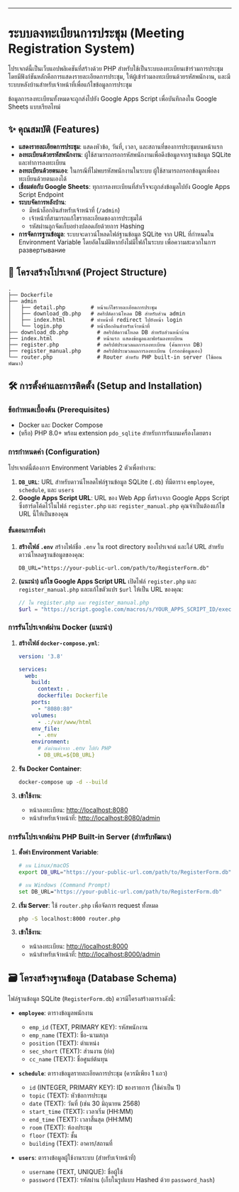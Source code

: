 -----

# ระบบลงทะเบียนการประชุม (Meeting Registration System)

โปรเจกต์นี้เป็นเว็บแอปพลิเคชันที่สร้างด้วย PHP สำหรับใช้เป็นระบบลงทะเบียนเข้าร่วมการประชุม โดยมีฟังก์ชันหลักคือการแสดงรายละเอียดการประชุม, ให้ผู้เข้าร่วมลงทะเบียนด้วยรหัสพนักงาน, และมีระบบหลังบ้านสำหรับเจ้าหน้าที่เพื่อแก้ไขข้อมูลการประชุม

ข้อมูลการลงทะเบียนทั้งหมดจะถูกส่งไปยัง Google Apps Script เพื่อบันทึกลงใน Google Sheets แบบเรียลไทม์

## ✨ คุณสมบัติ (Features)

  * **แสดงรายละเอียดการประชุม**: แสดงหัวข้อ, วันที่, เวลา, และสถานที่ของการประชุมบนหน้าแรก
  * **ลงทะเบียนด้วยรหัสพนักงาน**: ผู้ใช้สามารถกรอกรหัสพนักงานเพื่อดึงข้อมูลจากฐานข้อมูล SQLite และทำการลงทะเบียน
  * **ลงทะเบียนด้วยตนเอง**: ในกรณีที่ไม่พบรหัสพนักงานในระบบ ผู้ใช้สามารถกรอกข้อมูลเพื่อลงทะเบียนด้วยตนเองได้
  * **เชื่อมต่อกับ Google Sheets**: ทุกการลงทะเบียนที่สำเร็จจะถูกส่งข้อมูลไปยัง Google Apps Script Endpoint
  * **ระบบจัดการหลังบ้าน**:
      * มีหน้าล็อกอินสำหรับเจ้าหน้าที่ (`/admin`)
      * เจ้าหน้าที่สามารถแก้ไขรายละเอียดของการประชุมได้
      * รหัสผ่านถูกจัดเก็บอย่างปลอดภัยด้วยการ Hashing
  * **การจัดการฐานข้อมูล**: ระบบจะดาวน์โหลดไฟล์ฐานข้อมูล SQLite จาก URL ที่กำหนดใน Environment Variable โดยอัตโนมัติหากยังไม่มีไฟล์ในระบบ เพื่อความสะดวกในการ развертывание

## 📁 โครงสร้างโปรเจกต์ (Project Structure)

```
.
├── Dockerfile
├── admin
│   ├── detail.php        # หน้าแก้ไขรายละเอียดการประชุม
│   ├── download_db.php   # สคริปต์ดาวน์โหลด DB สำหรับส่วน admin
│   ├── index.html        # ทำหน้าที่ redirect ไปยังหน้า login
│   └── login.php         # หน้าล็อกอินสำหรับเจ้าหน้าที่
├── download_db.php         # สคริปต์ดาวน์โหลด DB สำหรับส่วนหน้าบ้าน
├── index.html              # หน้าแรก แสดงข้อมูลและฟอร์มลงทะเบียน
├── register.php            # สคริปต์ประมวลผลการลงทะเบียน (ค้นหาจาก DB)
├── register_manual.php     # สคริปต์ประมวลผลการลงทะเบียน (กรอกข้อมูลเอง)
└── router.php              # Router สำหรับ PHP built-in server (ใช้ตอนพัฒนา)
```

## 🛠️ การตั้งค่าและการติดตั้ง (Setup and Installation)

### ข้อกำหนดเบื้องต้น (Prerequisites)

  * Docker และ Docker Compose
  * (หรือ) PHP 8.0+ พร้อม extension `pdo_sqlite` สำหรับการรันบนเครื่องโดยตรง

### การกำหนดค่า (Configuration)

โปรเจกต์นี้ต้องการ Environment Variables 2 ตัวเพื่อทำงาน:

1.  **`DB_URL`**: URL สำหรับดาวน์โหลดไฟล์ฐานข้อมูล SQLite (`.db`) ที่มีตาราง `employee`, `schedule`, และ `users`
2.  **Google Apps Script URL**: URL ของ Web App ที่สร้างจาก Google Apps Script ซึ่งฮาร์ดโค้ดไว้ในไฟล์ `register.php` และ `register_manual.php` คุณจำเป็นต้องแก้ไข URL นี้ให้เป็นของคุณ

#### ขั้นตอนการตั้งค่า

1.  **สร้างไฟล์ `.env`**
    สร้างไฟล์ชื่อ `.env` ใน root directory ของโปรเจกต์ และใส่ URL สำหรับดาวน์โหลดฐานข้อมูลของคุณ:

    ```env
    DB_URL="https://your-public-url.com/path/to/RegisterForm.db"
    ```

2.  **(แนะนำ) แก้ไข Google Apps Script URL**
    เปิดไฟล์ `register.php` และ `register_manual.php` และแก้ไขตัวแปร `$url` ให้เป็น URL ของคุณ:

    ```php
    // ใน register.php และ register_manual.php
    $url = "https://script.google.com/macros/s/YOUR_APPS_SCRIPT_ID/exec";
    ```

### การรันโปรเจกต์ผ่าน Docker (แนะนำ)

1.  **สร้างไฟล์ `docker-compose.yml`**:

    ```yaml
    version: '3.8'

    services:
      web:
        build:
          context: .
          dockerfile: Dockerfile
        ports:
          - "8080:80"
        volumes:
          - .:/var/www/html
        env_file:
          - .env
        environment:
          # ส่งผ่านค่าจาก .env ไปยัง PHP
          - DB_URL=${DB_URL}
    ```

2.  **รัน Docker Container**:

    ```bash
    docker-compose up -d --build
    ```

3.  **เข้าใช้งาน**:

      * หน้าลงทะเบียน: [http://localhost:8080](https://www.google.com/search?q=http://localhost:8080)
      * หน้าสำหรับเจ้าหน้าที่: [http://localhost:8080/admin](https://www.google.com/search?q=http://localhost:8080/admin)

### การรันโปรเจกต์ผ่าน PHP Built-in Server (สำหรับพัฒนา)

1.  **ตั้งค่า Environment Variable**:

    ```bash
    # บน Linux/macOS
    export DB_URL="https://your-public-url.com/path/to/RegisterForm.db"

    # บน Windows (Command Prompt)
    set DB_URL="https://your-public-url.com/path/to/RegisterForm.db"
    ```

2.  **เริ่ม Server**:
    ใช้ `router.php` เพื่อจัดการ request ทั้งหมด

    ```bash
    php -S localhost:8000 router.php
    ```

3.  **เข้าใช้งาน**:

      * หน้าลงทะเบียน: [http://localhost:8000](https://www.google.com/search?q=http://localhost:8000)
      * หน้าสำหรับเจ้าหน้าที่: [http://localhost:8000/admin](https://www.google.com/search?q=http://localhost:8000/admin)

## 🗃️ โครงสร้างฐานข้อมูล (Database Schema)

ไฟล์ฐานข้อมูล SQLite (`RegisterForm.db`) ควรมีโครงสร้างตารางดังนี้:

  * **`employee`**: ตารางข้อมูลพนักงาน

      * `emp_id` (TEXT, PRIMARY KEY): รหัสพนักงาน
      * `emp_name` (TEXT): ชื่อ-นามสกุล
      * `position` (TEXT): ตำแหน่ง
      * `sec_short` (TEXT): ส่วนงาน (ย่อ)
      * `cc_name` (TEXT): ชื่อศูนย์ต้นทุน

  * **`schedule`**: ตารางข้อมูลรายละเอียดการประชุม (ควรมีเพียง 1 แถว)

      * `id` (INTEGER, PRIMARY KEY): ID ของรายการ (ใช้ค่าเป็น 1)
      * `topic` (TEXT): หัวข้อการประชุม
      * `date` (TEXT): วันที่ (เช่น 30 มิถุนายน 2568)
      * `start_time` (TEXT): เวลาเริ่ม (HH:MM)
      * `end_time` (TEXT): เวลาสิ้นสุด (HH:MM)
      * `room` (TEXT): ห้องประชุม
      * `floor` (TEXT): ชั้น
      * `building` (TEXT): อาคาร/สถานที่

  * **`users`**: ตารางข้อมูลผู้ใช้งานระบบ (สำหรับเจ้าหน้าที่)

      * `username` (TEXT, UNIQUE): ชื่อผู้ใช้
      * `password` (TEXT): รหัสผ่าน (เก็บในรูปแบบ Hashed ด้วย `password_hash`)